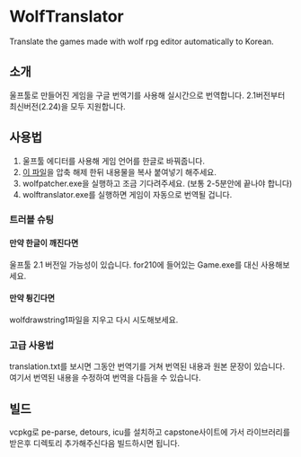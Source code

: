 # WolfTranslator

Translate the games made with wolf rpg editor automatically to Korean.

## 소개

울프툴로 만들어진 게임을 구글 번역기를 사용해 실시간으로 번역합니다. 2.1버전부터 최신버전(2.24)을 모두 지원합니다. 

## 사용법

1. 울프툴 에디터를 사용해 게임 언어를 한글로 바꿔줍니다.
1. [이 파일](https://github.com/sunho/WolfTranslator/releases/download/v1.0.1/Release.zip)을 압축 해제 한뒤 내용물을 복사 붙여넣기 해주세요.
2. wolfpatcher.exe을 실행하고 조금 기다려주세요. (보통 2-5분안에 끝나야 합니다)
3. wolftranslator.exe를 실행하면 게임이 자동으로 번역될 겁니다.

### 트러블 슈팅

#### 만약 한글이 깨진다면

울프툴 2.1 버전일 가능성이 있습니다. for210에 들어있는 Game.exe를 대신 사용해보세요.

#### 만약 튕긴다면

wolfdrawstring1파일을 지우고 다시 시도해보세요.

### 고급 사용법

translation.txt를 보시면 그동안 번역기를 거쳐 번역된 내용과 원본 문장이 있습니다. 여기서 번역된 내용을 수정하여 번역을 다듬을 수 있습니다.

## 빌드

vcpkg로 pe-parse, detours, icu를 설치하고 capstone사이트에 가서 라이브러리를 받은후 디렉토리 추가해주신다음 빌드하시면 됩니다.
